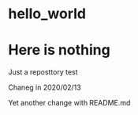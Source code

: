 # hello_world
# Here is nothing
Just a reposttory test

Chaneg in 2020/02/13

Yet another change with README.md